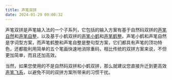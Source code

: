 ```yaml
---
title: 声笔双拼
date: 2024-01-29 09:00:32
---
```


声笔双拼是声笔输入法的一个子系列，它包括的输入方案有基于自然码双拼的[声笔自然](https://sbxlm.github.io/sbzr/)和[声笔自整](https://sbxlm.github.io/sbzz/)，以及基于小鹤双拼的[声笔小鹤](https://sbxlm.github.io/sbxh/)和[声笔鹤整](https://sbxlm.github.io/sbhz/)。声笔小鹤和声笔自然是字词型方案，而声笔鹤整和声笔自整是整句型方案，它们都具有声笔的顶功特色，还都能利用简单的五个笔画快速地消除重码，相比传统的双拼方案来说，不但更加简单，而且还加高效。

当然，如果您使用的不是自然码双拼和小鹤双拼，那么就建议您直接升迁到更高效[声笔飞系](https://sbxlm.github.io/sbfx/)，以避免不同的双拼方案所带来的习惯干扰。
